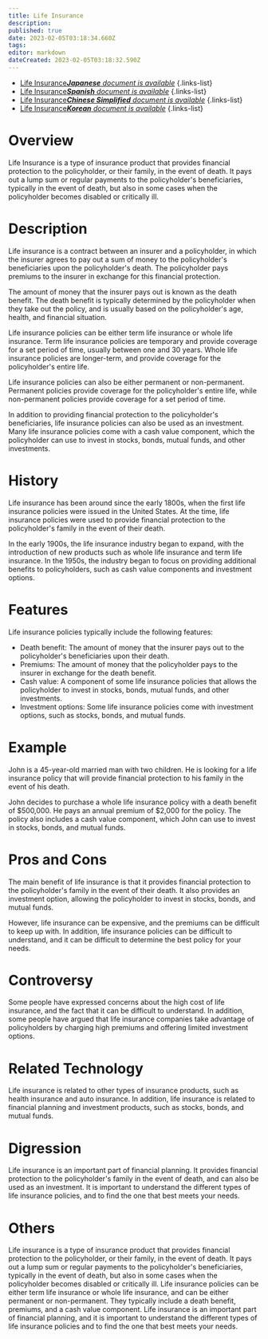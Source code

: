 ```yaml
---
title: Life Insurance
description: 
published: true
date: 2023-02-05T03:18:34.660Z
tags: 
editor: markdown
dateCreated: 2023-02-05T03:18:32.590Z
---
```


- [Life Insurance***Japanese** document is available*](/ja/Knowledge-base/Dictionary/life-insurance)
{.links-list}
- [Life Insurance***Spanish** document is available*](/es/Knowledge-base/Dictionary/life-insurance)
{.links-list}
- [Life Insurance***Chinese Simplified** document is available*](/zh/Knowledge-base/Dictionary/life-insurance)
{.links-list}
- [Life Insurance***Korean** document is available*](/ko/Knowledge-base/Dictionary/life-insurance)
{.links-list}

  
# Overview
Life Insurance is a type of insurance product that provides financial protection to the policyholder, or their family, in the event of death. It pays out a lump sum or regular payments to the policyholder's beneficiaries, typically in the event of death, but also in some cases when the policyholder becomes disabled or critically ill.

# Description
Life insurance is a contract between an insurer and a policyholder, in which the insurer agrees to pay out a sum of money to the policyholder's beneficiaries upon the policyholder's death. The policyholder pays premiums to the insurer in exchange for this financial protection.

The amount of money that the insurer pays out is known as the death benefit. The death benefit is typically determined by the policyholder when they take out the policy, and is usually based on the policyholder's age, health, and financial situation.

Life insurance policies can be either term life insurance or whole life insurance. Term life insurance policies are temporary and provide coverage for a set period of time, usually between one and 30 years. Whole life insurance policies are longer-term, and provide coverage for the policyholder's entire life.

Life insurance policies can also be either permanent or non-permanent. Permanent policies provide coverage for the policyholder's entire life, while non-permanent policies provide coverage for a set period of time.

In addition to providing financial protection to the policyholder's beneficiaries, life insurance policies can also be used as an investment. Many life insurance policies come with a cash value component, which the policyholder can use to invest in stocks, bonds, mutual funds, and other investments.

# History
Life insurance has been around since the early 1800s, when the first life insurance policies were issued in the United States. At the time, life insurance policies were used to provide financial protection to the policyholder's family in the event of their death.

In the early 1900s, the life insurance industry began to expand, with the introduction of new products such as whole life insurance and term life insurance. In the 1950s, the industry began to focus on providing additional benefits to policyholders, such as cash value components and investment options.

# Features
Life insurance policies typically include the following features:

- Death benefit: The amount of money that the insurer pays out to the policyholder's beneficiaries upon their death.
- Premiums: The amount of money that the policyholder pays to the insurer in exchange for the death benefit.
- Cash value: A component of some life insurance policies that allows the policyholder to invest in stocks, bonds, mutual funds, and other investments.
- Investment options: Some life insurance policies come with investment options, such as stocks, bonds, and mutual funds.

# Example
John is a 45-year-old married man with two children. He is looking for a life insurance policy that will provide financial protection to his family in the event of his death. 

John decides to purchase a whole life insurance policy with a death benefit of $500,000. He pays an annual premium of $2,000 for the policy. The policy also includes a cash value component, which John can use to invest in stocks, bonds, and mutual funds.

# Pros and Cons
The main benefit of life insurance is that it provides financial protection to the policyholder's family in the event of their death. It also provides an investment option, allowing the policyholder to invest in stocks, bonds, and mutual funds.

However, life insurance can be expensive, and the premiums can be difficult to keep up with. In addition, life insurance policies can be difficult to understand, and it can be difficult to determine the best policy for your needs.

# Controversy
Some people have expressed concerns about the high cost of life insurance, and the fact that it can be difficult to understand. In addition, some people have argued that life insurance companies take advantage of policyholders by charging high premiums and offering limited investment options.

# Related Technology
Life insurance is related to other types of insurance products, such as health insurance and auto insurance. In addition, life insurance is related to financial planning and investment products, such as stocks, bonds, and mutual funds.

# Digression
Life insurance is an important part of financial planning. It provides financial protection to the policyholder's family in the event of death, and can also be used as an investment. It is important to understand the different types of life insurance policies, and to find the one that best meets your needs.

# Others
Life insurance is a type of insurance product that provides financial protection to the policyholder, or their family, in the event of death. It pays out a lump sum or regular payments to the policyholder's beneficiaries, typically in the event of death, but also in some cases when the policyholder becomes disabled or critically ill. Life insurance policies can be either term life insurance or whole life insurance, and can be either permanent or non-permanent. They typically include a death benefit, premiums, and a cash value component. Life insurance is an important part of financial planning, and it is important to understand the different types of life insurance policies and to find the one that best meets your needs.